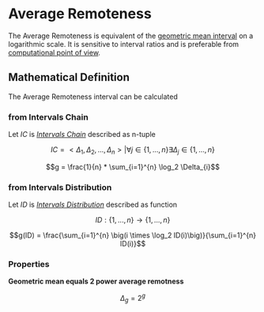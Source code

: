 # Average Remoteness

The Average Remoteness is equivalent of the [geometric mean interval](./geometric_mean.md) on a logarithmic scale.
It is sensitive to interval ratios and is preferable from [computational point of view](https://en.wikipedia.org/wiki/Log_probability).

## Mathematical Definition

The Average Remoteness interval can be calculated

### from Intervals Chain

Let $IC$ is [_Intervals Chain_](../intervals_chain/index.md#mathematical-definition) described as n-tuple

$$IC = <\Delta_1, \Delta_2, ..., \Delta_n> | \forall j \in \{1,...,n\} \exists \Delta_j \in \{1,...,n\}$$

$$g = \frac{1}{n} * \sum_{i=1}^{n} \log_2 \Delta_{i}$$

### from Intervals Distribution

Let $ID$ is [_Intervals Distribution_](../intervals_distribution/index.md#mathematical-definition) described as function

$$ID : \{1,...,n\} \longrightarrow \{1,...,n\}$$

$$g(ID) = \frac{\sum_{i=1}^{n} \big(i \times \log_2 ID(i)\big)}{\sum_{i=1}^{n} ID(i)}$$

### Properties

__Geometric mean equals 2 power average remotness__

$$\Delta_g = 2^{g}$$
